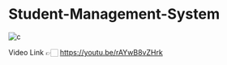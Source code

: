 # Student-Management-System

![c](https://user-images.githubusercontent.com/102160977/174480512-e24271af-6f59-4897-bd3d-752c5e04562e.JPG)
 
Video Link 👉🏻
https://youtu.be/rAYwB8vZHrk
